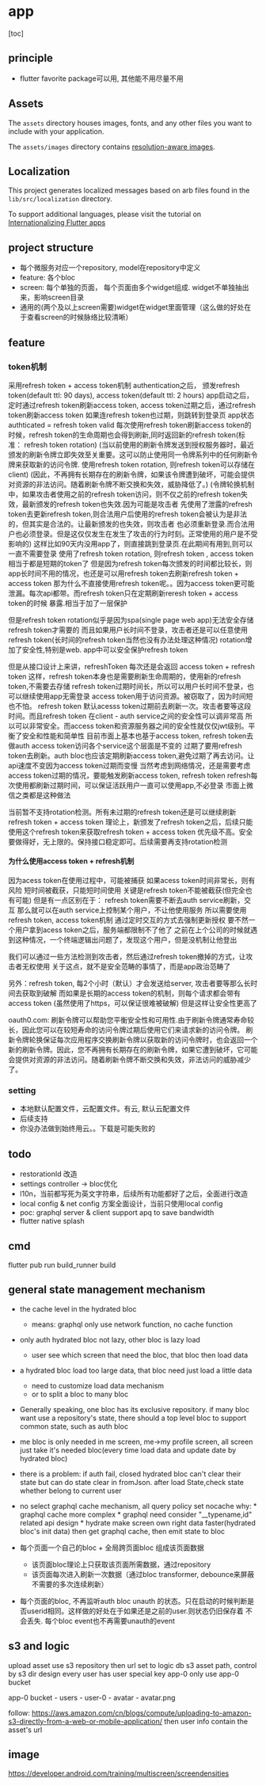 # app

[toc]

## principle

* flutter favorite package可以用, 其他能不用尽量不用

## Assets

The `assets` directory houses images, fonts, and any other files you want to
include with your application.

The `assets/images` directory contains [resolution-aware
images](https://flutter.dev/docs/development/ui/assets-and-images#resolution-aware).

## Localization

This project generates localized messages based on arb files found in
the `lib/src/localization` directory.

To support additional languages, please visit the tutorial on
[Internationalizing Flutter
apps](https://flutter.dev/docs/development/accessibility-and-localization/internationalization)

## project structure

* 每个微服务对应一个repository, model在repository中定义
* feature: 各个bloc
* screen: 每个单独的页面， 每个页面由多个widget组成. widget不单独抽出来，影响screen目录
* 通用的(两个及以上screen需要)widget在widget里面管理（这么做的好处在于查看screen的时候脉络比较清晰）

## feature

### token机制

采用refresh token + access token机制
authentication之后， 颁发refresh token(default ttl: 90 days), access token(default ttl: 2 hours)
app启动之后，定时通过refresh token刷新access token, access token过期之后，通过refresh token刷新access token
如果连refresh token也过期，则跳转到登录页
app状态authticated = refresh token valid
每次使用refresh token刷新access token的时候，refresh token的生命周期也会得到刷新,同时返回新的refresh token(标准： refresh token rotation)
(当以前使用的刷新令牌发送到授权服务器时，最近颁发的刷新令牌立即失效至关重要。这可以防止使用同一令牌系列中的任何刷新令牌来获取新的访问令牌.
使用refresh token rotation, 则refresh token可以存储在client)
(因此，不再拥有长期存在的刷新令牌，如果该令牌遭到破坏，可能会提供对资源的非法访问。随着刷新令牌不断交换和失效，威胁降低了。)
(令牌轮换机制中，如果攻击者使用之前的refresh token访问，则不仅之前的refresh token失效，最新颁发的refresh token也失效.因为可能是攻击者
先使用了泄露的refresh token去更新refresh token,则合法用户后使用的refresh token会被认为是非法的，但其实是合法的。让最新颁发的也失效，则攻击者
也必须重新登录.而合法用户也必须登录。但是这仅仅发生在发生了攻击的行为时刻。正常使用的用户是不受影响的)
这样比如90天内没用app了，则直接跳到登录页.在此期间有用到,则可以一直不需要登录
使用了refresh token rotation, 则refresh token , access token相当于都是短期的token了
但是因为refresh token每次颁发的时间都比较长，则app长时间不用的情况，也还是可以用refresh token去刷新refresh token + access token
那为什么不直接使用refresh token呢。。因为access token更可能泄漏。每次api都带。而refresh token只在定期刷新reresh token + access token的时候
暴露.相当于加了一层保护

但是refresh token rotation似乎是因为spa(single page web app)无法安全存储refresh token才需要的
而且如果用户长时间不登录，攻击者还是可以任意使用refresh token(长时间的refresh token当然也没有办法处理这种情况)
rotation增加了安全性,特别是web. app中可以安全保护refresh token

但是从接口设计上来讲，refreshToken 每次还是会返回 access token + refresh token
这样，refresh token本身也是需要刷新生命周期的，使用新的refresh token,不需要去存储
refresh token过期时间长，所以可以用户长时间不登录，也可以继续使用app无需登录
access token用于访问资源。被窃取了，因为时间短也不怕。
refresh token 默认acesss token过期前去刷新一次。攻击者要等这段时间。而且refresh token 在client - auth service之间的安全性可以调非常高
所以可以非常安全。而access token和资源服务器之间的安全性就仅仅jwt级别。平衡了安全和性能和简单性
目前市面上基本也基于access token, refresh token去做auth
access token访问各个service这个层面是不变的
过期了要用refresh token去刷新。auth bloc也应该定期刷新access token,避免过期了再去访问。让api速度不变因为access token过期而变慢
当然考虑到网络情况，还是需要考虑access token过期的情况，要能触发刷新access token, refresh token
refresh每次使用都刷新过期时间，可以保证活跃用户一直可以使用app,不必登录
市面上微信之类都是这种做法

当前暂不支持rotation检测。所有未过期的refresh token还是可以继续刷新refresh token + access token
理论上，新颁发了refresh token之后，后续只能使用这个refresh token来获取refresh token + access token
优先级不高。安全要做得好，无上限的。保持接口稳定即可。后续需要再支持rotation检测

#### 为什么使用access token + refresh机制

因为acess token在使用过程中，可能被捕获
如果acess token时间非常长，则有风险
短时间被截获，只能短时间使用
关键是refresh token不能被截获(但完全也有可能)
但是有一点区别在于： refresh token需要不断去auth service刷新，交互
那么就可以在auth service上控制某个用户，不让他使用服务
所以需要使用refresh token, access token机制
通过定时交互的方式去强制更新授权
要不然一个用户拿到acess token之后，服务端都限制不了他了
之前在上个公司的时候就遇到这种情况，一个终端逻辑出问题了，发现这个用户，但是没机制让他登出

我们可以通过一些方法检测到攻击者，然后通过refresh token撤掉的方式，让攻击者无权使用
关于这点，就不是安全范畴的事情了，而是app政治范畴了

另外：refresh token, 每2个小时（默认）才会发送给server, 攻击者要等那么长时间去获取到破解
而如果是长期的access token的机制，则每个请求都会带有access token
(虽然使用了https，可以保证很难被破解)
但是这样让安全性更高了

oauth0.com:
	刷新令牌可以帮助您平衡安全性和可用性.由于刷新令牌通常寿命较长，因此您可以在较短寿命的访问令牌过期后使用它们来请求新的访问令牌。
	刷新令牌轮换保证每次应用程序交换刷新令牌以获取新的访问令牌时，也会返回一个新的刷新令牌。因此，您不再拥有长期存在的刷新令牌，如果它遭到破坏，它可能会提供对资源的非法访问。随着刷新令牌不断交换和失效，非法访问的威胁减少了。





### setting

* 本地默认配置文件，云配置文件。有云, 默认云配置文件
* 后续支持
* 你没办法做到始终用云。。下载是可能失败的

## todo

* restorationId 改造
* settings controller -> bloc优化
* l10n，当前都写死为英文字符串，后续所有功能都好了之后，全面进行改造
* local config & net config 方案全面设计，当前只使用local config
* poc: graphql server & client support apq to save bandwidth
* flutter native splash

## cmd

flutter pub run build_runner build

## general state management mechanism

* the cache level in the hydrated bloc
  * means: graphql only use network function, no cache function
* only auth hydrated bloc not lazy, other bloc is lazy load
	* user see which screen that need the bloc, that bloc then load data
* a hydrated bloc load too large data, that bloc need just load a little data
  * need to customize load data mechanism
  * or to split a bloc to many bloc
* Generally speaking, one bloc has its exclusive repository. if many bloc want use a repository's state, there should a top level bloc to support common state, such as auth bloc
* me bloc is only needed in me screen, me->my profile screen, all screen just take it's needed bloc(every time load data and update date by hydrated bloc)
* there is a problem: if auth fail, closed hydrated bloc can't clear their state
but can do state clear in fromJson. after load State,check state whether belong to current user
* no select graphql cache mechanism, all query policy set nocache
	why: 
		* graphql cache more complex
		* graphql need consider "__typename,id" related api design
		* hydrate make screen own right data faster(hydrated bloc's init data) then get graphql cache, then emit state to bloc


* 每个页面一个自己的bloc + 全局跨页面bloc 组成该页面数据 
  * 该页面bloc理论上只获取该页面所需数据，通过repository
  * 该页面每次进入刷新一次数据（通过bloc transformer, debounce来屏蔽不需要的多次连续刷新）
* 每个页面的bloc, 不再监听auth bloc unauth 的状态。只在启动的时候判断是否userid相同。这样做的好处在于如果还是之前的user.则状态仍旧保存着
  不会丢失. 每个bloc event也不再需要unauth的event

## s3 and logic

upload asset use s3 repository
then url set to logic db
s3 asset path, control by s3 dir design
every user has user special key
app-0 only use app-0 bucket

app-0 bucket
	- users
    	- user-0
        	- avatar
				- avatar.png

follow: https://aws.amazon.com/cn/blogs/compute/uploading-to-amazon-s3-directly-from-a-web-or-mobile-application/
then user info contain the asset's url 

## image

https://developer.android.com/training/multiscreen/screendensities